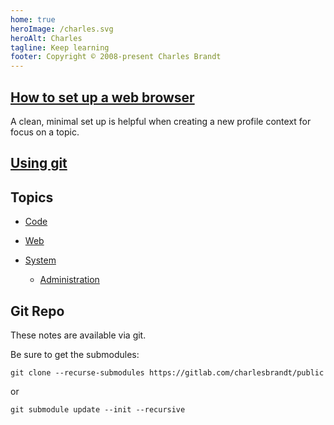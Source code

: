 ```yaml
---
home: true
heroImage: /charles.svg
heroAlt: Charles
tagline: Keep learning
footer: Copyright © 2008-present Charles Brandt
---
```


## [How to set up a web browser](/system/browsers)

A clean, minimal set up is helpful when creating a new profile context for focus on a topic. 



## [Using git](/code/version-control/git.md)


## Topics

- [Code](code/)

- [Web](web/)

- [System](system/)

  - [Administration](system/administration/)


## Git Repo

These notes are available via git.

Be sure to get the submodules:

    git clone --recurse-submodules https://gitlab.com/charlesbrandt/public

or

    git submodule update --init --recursive
